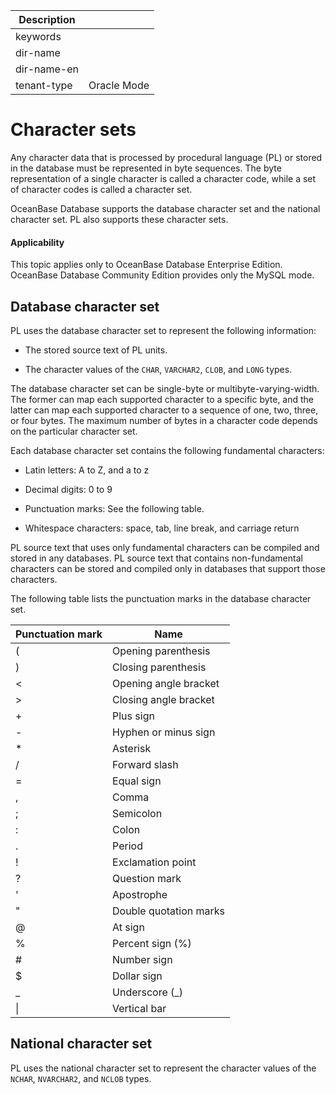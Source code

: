 | Description   |                 |
|---------------|-----------------|
| keywords      |                 |
| dir-name      |                 |
| dir-name-en   |                 |
| tenant-type   | Oracle Mode     |

# Character sets


Any character data that is processed by procedural language (PL) or stored in the database must be represented in byte sequences. The byte representation of a single character is called a character code, while a set of character codes is called a character set.

OceanBase Database supports the database character set and the national character set. PL also supports these character sets.

  <main id="notice" >
    <h4>Applicability</h4>
    <p>This topic applies only to OceanBase Database Enterprise Edition. OceanBase Database Community Edition provides only the MySQL mode. </p>
  </main>

Database character set
---------------

PL uses the database character set to represent the following information:

* The stored source text of PL units.


* The character values of the `CHAR`, `VARCHAR2`, `CLOB`, and `LONG` types.


The database character set can be single-byte or multibyte-varying-width. The former can map each supported character to a specific byte, and the latter can map each supported character to a sequence of one, two, three, or four bytes. The maximum number of bytes in a character code depends on the particular character set.

Each database character set contains the following fundamental characters:

* Latin letters: A to Z, and a to z

* Decimal digits: 0 to 9

* Punctuation marks: See the following table.

* Whitespace characters: space, tab, line break, and carriage return

PL source text that uses only fundamental characters can be compiled and stored in any databases. PL source text that contains non-fundamental characters can be stored and compiled only in databases that support those characters.

The following table lists the punctuation marks in the database character set.


| **Punctuation mark** | **Name** |
|--------|--------|
| ( | Opening parenthesis |
| ) | Closing parenthesis |
| \< | Opening angle bracket |
| \> | Closing angle bracket |
| + | Plus sign |
| - | Hyphen or minus sign |
| \* | Asterisk |
| / | Forward slash |
| = | Equal sign |
| , | Comma |
| ; | Semicolon |
| : | Colon |
| . | Period |
| ! | Exclamation point |
| ? | Question mark |
| ' | Apostrophe |
| " | Double quotation marks |
| @ | At sign |
| % | Percent sign (%) |
| # | Number sign |
| $ | Dollar sign |
| _ | Underscore (_) |
| \| | Vertical bar |



National character set
--------------

PL uses the national character set to represent the character values of the `NCHAR`, `NVARCHAR2`, and `NCLOB` types.
